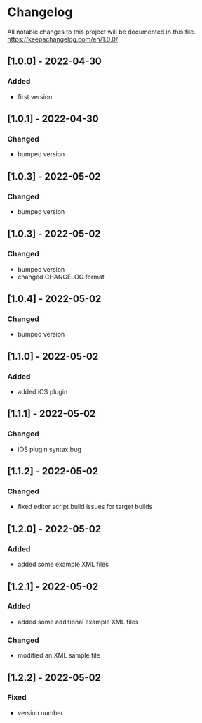# Changelog
All notable changes to this project will be documented in this file.
https://keepachangelog.com/en/1.0.0/

## [1.0.0] - 2022-04-30
### Added
- first version

## [1.0.1] - 2022-04-30
### Changed
- bumped version

## [1.0.3] - 2022-05-02
### Changed
- bumped version

## [1.0.3] - 2022-05-02
### Changed
- bumped version
- changed CHANGELOG format

## [1.0.4] - 2022-05-02
### Changed
- bumped version

## [1.1.0] - 2022-05-02
### Added
- added iOS plugin

## [1.1.1] - 2022-05-02
### Changed
- iOS plugin syntax bug

## [1.1.2] - 2022-05-02
### Changed
- fixed editor script build issues for target builds

## [1.2.0] - 2022-05-02
### Added
- added some example XML files

## [1.2.1] - 2022-05-02
### Added
- added some additional example XML files
### Changed
- modified an XML sample file

## [1.2.2] - 2022-05-02
### Fixed
- version number
